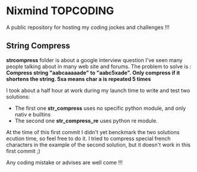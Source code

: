 Nixmind TOPCODING
=================

A public repository for hosting my coding jockes and challenges !!!


String Compress
---------------

**strcompress** folder is about a google interview question I've seen many people talking about in many web site and forums.
The problem to solve is : **Compress string "aabcaaaaade" to "aabc5xade". Only compress if it shortens the string. 5xa means char a is repeated 5 times**

I took about a half hour at work during my launch time to write and test two solutions:

  * The first one **str_compress** uses no specific python module, and only nativ e builtins
  * The second one **str_compress_re** uses python re module.

At the time of this first commit I didn't yet benckmark the two solutions ecution time, so feel free to do it. I tried to compress special french characters in the example of the second solution, but it doesn't work in this first commit ;)

Any coding mistake or advises are well come !!!

